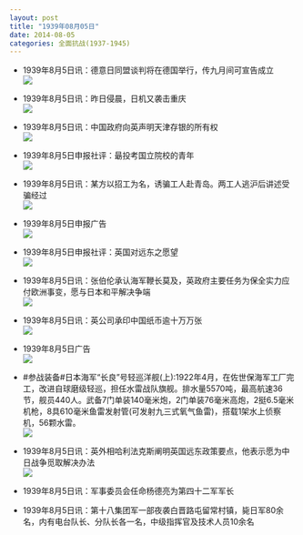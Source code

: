 ```yaml
---
layout: post
title: "1939年08月05日"
date: 2014-08-05
categories: 全面抗战(1937-1945)
---
```


<meta name="referrer" content="no-referrer" />

- 1939年8月5日讯：德意日同盟谈判将在德国举行，传九月间可宣告成立 <br/><img src="https://ww4.sinaimg.cn/large/aca367d8jw1ej381wy4jej20fp05yabx.jpg" />

- 1939年8月5日讯：昨日侵晨，日机又袭击重庆 <br/><img src="https://ww2.sinaimg.cn/large/aca367d8jw1ej36bdleqfj20j105i0us.jpg" />

- 1939年8月5日讯：中国政府向英声明天津存银的所有权 <br/><img src="https://ww3.sinaimg.cn/large/aca367d8jw1ej2xni610hj20d405oq49.jpg" />

- 1939年8月5日申报社评：朂投考国立院校的青年 <br/><img src="https://ww2.sinaimg.cn/large/aca367d8jw1ej2sghg32wj20qp0y4h7q.jpg" />

- 1939年8月5日讯：某方以招工为名，诱骗工人赴青岛。两工人逃沪后讲述受骗经过 <br/><img src="https://ww2.sinaimg.cn/large/aca367d8jw1ej245wa7szj20630nawhv.jpg" />

- 1939年8月5日申报广告 <br/><img src="https://ww1.sinaimg.cn/large/aca367d8jw1ej22gf7nn6j20af0hr413.jpg" />

- 1939年8月5日申报社评：英国对远东之愿望 <br/><img src="https://ww4.sinaimg.cn/large/aca367d8jw1ej20p6co3mj20nw0yfwxw.jpg" />

- 1939年8月5日讯：张伯伦承认海军鞭长莫及，英政府主要任务为保全实力应付欧洲事变，愿与日本和平解决争端 <br/><img src="https://ww4.sinaimg.cn/large/aca367d8jw1ej1smlffq8j20dd0kftei.jpg" />

- 1939年8月5日讯：英公司承印中国纸币逾十万万张 <br/><img src="https://ww2.sinaimg.cn/large/aca367d8jw1ej1nf8xzyvj206o05d0t9.jpg" />

- 1939年8月5日广告 <br/><img src="https://ww4.sinaimg.cn/large/aca367d8jw1ej1lou1lhnj206z0h20uc.jpg" />

- #参战装备#日本海军“长良”号轻巡洋舰(上):1922年4月，在佐世保海军工厂完工，改进自球磨级轻巡，担任水雷战队旗舰。排水量5570吨，最高航速36节，舰员440人。武备7门单装140毫米炮，2门单装76毫米高炮，2挺6.5毫米机枪，8具610毫米鱼雷发射管(可发射九三式氧气鱼雷)，搭载1架水上侦察机，56颗水雷。 <br/><img src="https://ww2.sinaimg.cn/large/aca367d8jw1ej1j3avmxzj20ee0520ss.jpg" />

- 1939年8月5日讯：英外相哈利法克斯阐明英国远东政策要点，他表示愿为中日战争觅取解决办法 <br/><img src="https://ww4.sinaimg.cn/large/aca367d8jw1ej1i7wa8w7j207n248k6a.jpg" />

- 1939年8月5日讯：军事委员会任命杨德亮为第四十二军军长 

- 1939年8月5日讯：第十八集团军一部夜袭白晋路屯留常村镇，毙日军80余名，内有电台队长、分队长各一名，中级指挥官及技术人员10余名 

